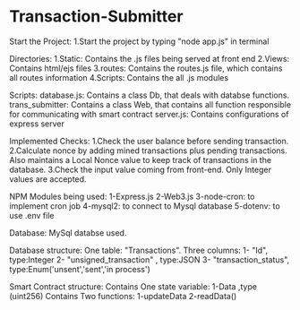# Transaction-Submitter
Start the Project:
1.Start the project by typing "node app.js" in terminal


Directories:
1.Static: Contains the .js files being served at front end
2.Views: Contains html/ejs files
3.routes: Contains the routes.js file, which contains all routes information
4.Scripts: Contains the all .js modules

Scripts:
database.js: Contains a class Db, that deals with databse functions.
trans_submitter: Contains a class Web, that contains all function responsible for communicating with smart contract 
server.js: Contains configurations of express server

Implemented Checks:
1.Check the user balance before sending transaction.
2.Calculate nonce by adding mined transactions plus pending transactions. Also maintains a Local Nonce value to keep track of transactions in the database.
3.Check the input value coming from front-end. Only Integer values are accepted. 


NPM Modules being used:
1-Express.js
2-Web3.js
3-node-cron: to implement cron job
4-mysql2: to connect to Mysql database
5-dotenv: to use .env file

Database:
MySql databse used.

Database structure:
One table: "Transactions". 
Three columns:
1- "Id", type:Integer 
2- "unsigned_transaction" , type:JSON
3- "transaction_status", type:Enum('unsent','sent','in process')

Smart Contract structure:
Contains One state variable:
1-Data ,type (uint256) 
Contains Two functions:
1-updateData
2-readData()
